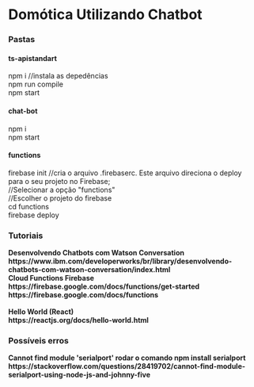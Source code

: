 <h1>Domótica Utilizando Chatbot</h1>

<h3>Pastas</h3>
<h4>ts-apistandart</h4>
npm i //instala as depedências<br/>
npm run compile<br/>
npm start<br/>
<h4>chat-bot</h4>
npm i<br/>
npm start<br/>
<h4>functions</h4>
firebase init //cria o arquivo .firebaserc. Este arquivo direciona o deploy para o seu projeto no Firebase;<br/>
//Selecionar a opção "functions"<br/>
//Escolher o projeto do firebase<br/>
cd functions<br/>
firebase deploy<br/>
<h3>Tutoriais</h3>
<b>Desenvolvendo Chatbots com Watson Conversation<b/><br/>
https://www.ibm.com/developerworks/br/library/desenvolvendo-chatbots-com-watson-conversation/index.html<br/>
<b>Cloud Functions Firebase</b></br>
https://firebase.google.com/docs/functions/get-started</br>
https://firebase.google.com/docs/functions</br>
</br>
<b>Hello World (React)</b></br>
https://reactjs.org/docs/hello-world.html<br/>

<h3>Possíveis erros</h3>
Cannot find module 'serialport'
rodar o comando npm install serialport
https://stackoverflow.com/questions/28419702/cannot-find-module-serialport-using-node-js-and-johnny-five

